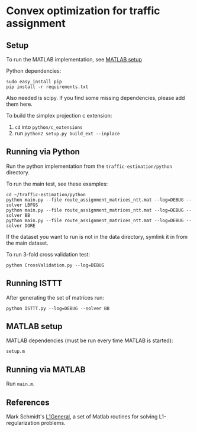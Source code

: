 Convex optimization for traffic assignment
==========================================

Setup
-----
To run the MATLAB implementation, see [MATLAB setup](#matlab-setup)

Python dependencies:

    sudo easy_install pip
    pip install -r requirements.txt

Also needed is scipy. If you find some missing dependencies, please add them here.

To build the simplex projection c extension:
1. `cd` into `python/c_extensions`
2. run `python2 setup.py build_ext --inplace`

Running via Python
-------------------
Run the python implementation from the `traffic-estimation/python` directory.

To run the main test, see these examples:
```
cd ~/traffic-estimation/python
python main.py --file route_assignment_matrices_ntt.mat --log=DEBUG --solver LBFGS
python main.py --file route_assignment_matrices_ntt.mat --log=DEBUG --solver BB
python main.py --file route_assignment_matrices_ntt.mat --log=DEBUG --solver DORE
```
If the dataset you want to run is not in the data directory, symlink it in
from the main dataset.

To run 3-fold cross validation test:
```
python CrossValidation.py --log=DEBUG
```

Running ISTTT
-------------
After generating the set of matrices run:
```
python ISTTT.py --log=DEBUG --solver BB
```

MATLAB setup
------------
<a name="matlab-setup"></a>
MATLAB dependencies (must be run every time MATLAB is started):

    setup.m

Running via MATLAB
-------------------
Run `main.m`.

References
--------
Mark Schmidt's [L1General](http://www.di.ens.fr/~mschmidt/Software/L1General.html), a set of Matlab routines for solving L1-regularization problems. 
